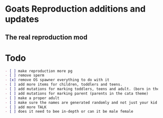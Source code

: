 # Goats Reproduction additions and updates
## The real reproduction mod

 

# Todo
```Markdown 
- [ ] make reproduction more pg
- [ ] remove sperm
- [x] remove OS spawner everything to do with it
- [ ] add more items for children, toddlers and teens.
- [ ] add mutations for marking toddlers, teens and adult. (born in the cata theme)
- [ ] add mutations for marking parent (parents in the cata theme)
- [ ] make a proper adult
- [ ] make sure the names are generated randomly and not just your kid 
- [ ] add more TALK
- [ ] does it need to bee in-depth or can it be male female
```
